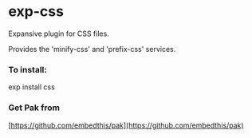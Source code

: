 exp-css
===

Expansive plugin for CSS files.

Provides the 'minify-css' and 'prefix-css' services.

### To install:

exp install css

### Get Pak from

[https://github.com/embedthis/pak](https://github.com/embedthis/pak)
